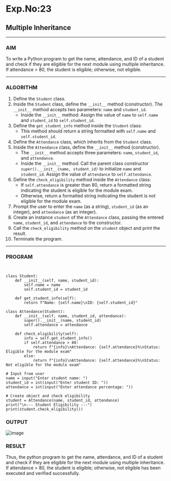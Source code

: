 # Exp.No:23  
## Multiple Inheritance

---

### AIM  
To write a Python program to get the name, attendance, and ID of a student and check if they are eligible for the next module using multiple inheritance. If attendance > 80, the student is eligible; otherwise, not eligible.

---

### ALGORITHM

1. Define the `Student` class.
2. Inside the `Student` class, define the `__init__` method (constructor). The `__init__` method accepts two parameters: `name` and `student_id`.
    - Inside the `__init__` method: Assign the value of `name` to `self.name` and `student_id` to `self.student_id`.
3. Define the `get_student_info` method inside the `Student` class:
    - This method should return a string formatted with `self.name` and `self.student_id`.
4. Define the `Attendance` class, which inherits from the `Student` class.
5. Inside the `Attendance` class, define the `__init__` method (constructor).
    - The `__init__` method accepts three parameters: `name`, `student_id`, and `attendance`.
    - Inside the `__init__` method: Call the parent class constructor `super().__init__(name, student_id)` to initialize `name` and `student_id`. Assign the value of `attendance` to `self.attendance`.
6. Define the `check_eligibility` method inside the `Attendance` class:
    - If `self.attendance` is greater than 80, return a formatted string indicating the student is eligible for the module exam.
    - Otherwise, return a formatted string indicating the student is not eligible for the module exam.
7. Prompt the user to enter the `name` (as a string), `student_id` (as an integer), and `attendance` (as an integer).
8. Create an instance `student` of the `Attendance` class, passing the entered `name`, `student_id`, and `attendance` to the constructor.
9. Call the `check_eligibility` method on the `student` object and print the result.
10. Terminate the program.

---

### PROGRAM

```


class Student:
    def __init__(self, name, student_id):
        self.name = name
        self.student_id = student_id

    def get_student_info(self):
        return f"Name: {self.name}\nID: {self.student_id}"

class Attendance(Student):
    def __init__(self, name, student_id, attendance):
        super().__init__(name, student_id)
        self.attendance = attendance

    def check_eligibility(self):
        info = self.get_student_info()
        if self.attendance > 80:
            return f"{info}\nAttendance: {self.attendance}%\nStatus: Eligible for the module exam"
        else:
            return f"{info}\nAttendance: {self.attendance}%\nStatus: Not eligible for the module exam"

# Input from user
name = input("Enter student name: ")
student_id = int(input("Enter student ID: "))
attendance = int(input("Enter attendance percentage: "))

# Create object and check eligibility
student = Attendance(name, student_id, attendance)
print("\n--- Student Eligibility ---")
print(student.check_eligibility())

```

### OUTPUT
![image](https://github.com/user-attachments/assets/a9624d49-e643-4731-b99c-e299a3368147)


### RESULT
Thus, the python program to get the name, attendance, and ID of a student and check if they are eligible for the next module using multiple inheritance. If attendance > 80, the student is eligible; otherwise, not eligible has been executed and verified successfully.



